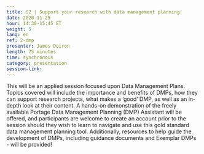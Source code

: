 ```yaml
---
title: S2 | Support your research with data management planning!
date: 2020-11-25
hour: 14:30-15:45 ET
weight: 5
lang: en
ref: 2-dmp
presenter: James Doiron
length: 75 minutes
time: synchronous
category: presentation
session-link:
---
```


This will be an applied session focused upon Data Management Plans.
Topics covered will include the importance and benefits of DMPs, how they can support research projects, what makes a ‘good’ DMP, as well as an in-depth look at their content. <!--more--> A hands-on demonstration of the freely available Portage Data Management Planning (DMP) Assistant will be offered, and participants are welcome to create an account prior to the session should they wish to learn to navigate and use this gold standard data management planning tool. Additionally, resources to help guide the development of DMPs, including guidance documents and Exemplar DMPs - will be provided!
